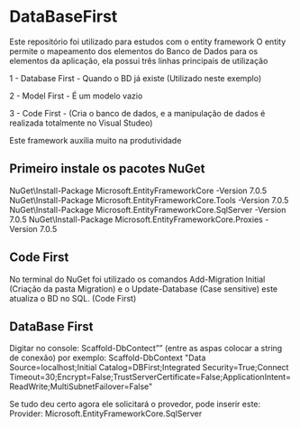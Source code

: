 # DataBaseFirst
Este repositório foi utilizado para estudos com o entity framework O entity permite o mapeamento dos elementos do Banco de Dados para os elementos da aplicação, ela possui três linhas principais de utilização 

1 - Database First - Quando o BD já existe (Utilizado neste exemplo)

2 - Model First - É um modelo vazio 

3 - Code First - (Cria o banco de dados, e a manipulação de dados é realizada totalmente no Visual Studeo)

Este framework auxilia muito na produtividade

## Primeiro instale os pacotes NuGet

NuGet\Install-Package Microsoft.EntityFrameworkCore -Version 7.0.5
NuGet\Install-Package Microsoft.EntityFrameworkCore.Tools -Version 7.0.5
NuGet\Install-Package Microsoft.EntityFrameworkCore.SqlServer -Version 7.0.5
NuGet\Install-Package Microsoft.EntityFrameworkCore.Proxies -Version 7.0.5

## Code First
No terminal do NuGet foi utilizado os comandos Add-Migration Initial (Criação da pasta Migration) e o Update-Database (Case sensitive) este atualiza o BD no SQL. (Code First)

## DataBase First

Digitar no console: Scaffold-DbContect”” (entre as aspas colocar a string de conexão) por exemplo:
Scaffold-DbContext "Data Source=localhost;Initial Catalog=DBFirst;Integrated Security=True;Connect Timeout=30;Encrypt=False;TrustServerCertificate=False;ApplicationIntent=ReadWrite;MultiSubnetFailover=False"

Se tudo deu certo agora ele solicitará o provedor, pode inserir este:
Provider: Microsoft.EntityFrameworkCore.SqlServer
